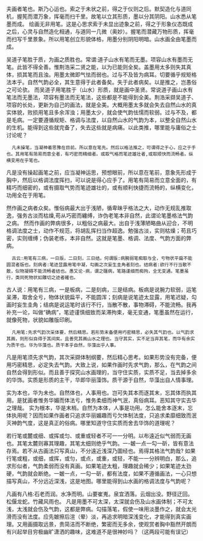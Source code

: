 夫画者笔也。斯乃心运也。索之于未状之前，得之于仪则之后。默契造化与道同机，握筅而潜万象，挥毫而扫千里。故笔以立其形质，墨以分其阴阳。山水悉从笔墨而成。
绘画无非用笔。这是心思求索于未显出迹象之前，得之于形象仪态既成之后，心灵与自然造化相通，与道同一几微（奥妙）。握笔而潜藏万物形质，挥毫而扫写千里景象。所以用笔创立形貌体格，用墨分别阴阳明暗。山水画全由笔墨而成。

吴道子笔胜于质，为画之质胜也。常谓:道子山水有笔而无墨。项容山水有墨而无笔。此皆不得全善。惟荆浩采二贤之能，以为已能则全矣。盖墨用太多则失其真体，损其笔而且浊。用墨太微即气怯而弱也。过与不及皆为病耳。切要循乎规矩格法本乎。自然气韵必全，其生意得于此者备矣。失于此者病矣。以是推之，岂愚俗之可论欤。
而吴道子用笔胜于（山水）形质，就是画中圣贤。常说道子画山水有笔法而无墨法，项容有墨法而无笔法，这些都是不能得到全美。荆浩采撷吴道子、项容的长处，更新为自己的画法，就是全美。大概用墨太多就会失去自然山水的真实体貌，败损用笔且多余浑浊；用墨太少，就会使气韵怯懦而软弱。过与不及，都是毛病。一定要遵循规矩、格调与法度，以自然山水的气韵为本，以整全自然山水的生机。能得到这些就完备了，失去这些就是病痛。以此类推，哪里能与庸俗之士讨论呢？

      凡未操笔，当凝神着思豫在目前。所以意在笔先。然后以格法推之，可谓得之于心，应之于手也。其用笔有简易而意全者，有巧密而精细者。或取气格而笔迹雄壮者,或取顺快而流畅者。纵横变用在乎笔也。
凡是没有操起画笔之前，应当凝神运思，预想眼前，所以意在笔前，意象先形成于胸中，然后以格调法度挥扫，可以说是得心应手了。用笔有简易而立意全面的，有精巧而细密的，或有摄取气势而笔迹雄壮的，或有顺利快捷而流畅的，纵横变化，功用全在于用笔。

然作画之病者众矣。惟俗病最大出于浅陋，循卑昧乎格法之大，动作无规乱推取逸，强务古淡而枯燥,苟从巧密而纏缚，诈伪老笔本非自然，此谓论笔墨格法气韵之病。
然而作画的弊病很多，以粗俗之病最大。出自于浅薄陋略曲从迎合，不明格调法度之士，动作不规范，将胡乱挥扫当作超逸。勉强古淡，实则枯燥；苟且巧密，实则缠缚；伪装老练，本非自然。这就是笔墨、格调、法度、气韵方面的弊病。


      古云:用笔有三病，一日版，二日刻，三日结。何谓版:病腕弱笔痴取与全，亏物状平扁不能圆混者版也。刻病者:笔迹显露用笔中凝，勾画之次妄生圭角者刻也。结病者:欲行不行当散不散，似物凝碍不能流畅者结也。愚又论-病，谓之礓病，笔路谨细而痴拘，全无变通。笔墨虽行，类同死物状如雕切之迹者確也。
古人说：用笔有三病，一是板病，二是刻病，三是结病。板病是说腕力软弱，运笔呆滞，取舍全亏，物体状貌扁平，不能圆浑；刻病是说笔迹太显露，用笔迟疑，勾画时妄生圭角；结病是说运笔时该行不行，当散不散，事物滞碍，不能流畅。我再补充一论，叫做“确病”，笔迹谨慎细致而呆滞拘束，毫无变通，笔墨虽然在运行，就像死物，状貌如雕版印刷。

      凡用笔:先求气韵次采体要，然后精思。若形势末备便用巧密精思，必失其气韵也。以气韵求其画，则形似自得于其间矣。且善究其画山水之理也。当守其实，实不足当弃其笔，而华有余实为质干也。华为华藻也。质干本乎自然，华藻出乎人事。
凡是用笔须先求气韵，其次采撷体制纲要，然后精心思考。如果形势没有完备，便用巧密精思，必定失去气韵。大致上说，如果作画时先求气韵，那么，在气韵之间自然会得到形似。而且善于探究山水画理的，当守住实质，实质不足，当去掉多余的华饰。实质是形质的主干，华即华丽藻饰。质干源于自然，华藻出自人情事理。

实为本也，华为未也。自然体也，人事用也。岂可失其本而逐其末，忘其体而执其用。是犹画者惟务华媚而体法亏，惟务柔细而神气泯，真俗病耳。恶知其守实去华之理哉。
实为根本，华是末梢。自然为本体，人事是功用。怎么能舍本逐末，忘体执用呢？因而如果作画者只追求华丽媚趣而亏欠体制法度，只追求柔靡细致而泯灭神韵气度，这是真正的俗病。哪里知道守住实质而舍去华饰的道理呢？

若行笔或麓或细、或挥或匀、或重或轻者不可一一分明。以布遠近似气弱而无画也。其笔太麓则寡其理趣，其笔太细则绝乎气韵。一-皴一点一勾一斫，皆有意法存焉。若不从古画法只写真山，不分遠近浅深乃圖经也。焉得其格法气韵哉?
如果行笔或粗，或细，或挥，或匀，或点，或重，或轻，不能一一分辨明白，那么，追求形似者，气韵柔弱而没有真画。如果笔迹太粗，理趣就会稀少；如果笔迹太劲硬，气韵就会断绝。一皴一点，一勾一斫，都有法度，如果不遵循画法，一心只想描写真山，不分远近深浅，这是地图。哪里能得到山水画的格调法度与气韵呢？

凡画有八格:石老而润。水净而明。山要崔嵬。泉宜洒落。云烟出没。野径迂回。松偃龙蛇。竹藏风雨也。
凡是用墨不可太深，太深就会伤及山水画体制；不可太浅，太浅就会伤及气韵，这都是弊病。勾描落笔，假使一味用淡墨作之，就会太光滑而没有法度。应先皴擦后渲（晕）淡，再追求明暗深浅变化，才能得到真实画理。又用画摄取远景，贵简洁而不断绝，繁密而无多余，使观赏者胸中豁然开朗而有兴起举目穷极幽旷潇洒的趣味，这难道不是很神妙吗？（这两段可能有误记）
